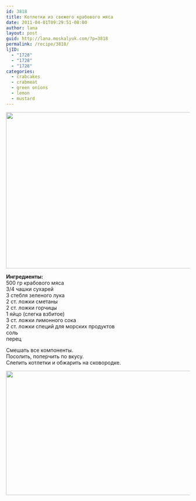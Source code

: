 ```yaml
---
id: 3818
title: Котлетки из свежего крабового мяса
date: 2011-04-01T09:29:51-08:00
author: lana
layout: post
guid: http://lana.moskalyuk.com/?p=3818
permalink: /recipe/3818/
ljID:
  - "1728"
  - "1728"
  - "1728"
categories:
  - crabcakes
  - crabmeat
  - green onions
  - lemon
  - mustard
---
```

<img loading="lazy" class="alignnone" title="crabcakes" src="http://farm6.static.flickr.com/5297/5579021294_0a8fd46921_z.jpg" alt="" width="640" height="427" />

**Ингредиенты:**  
500 гр крабового мяса  
3/4 чашки сухарей  
3 стебля зеленого лука  
2 ст. ложки сметаны  
2 ст. ложки горчицы  
1 яйцо (слегка взбитое)  
3 ст. ложки лимонного сока  
2 ст. ложки специй для морских продуктов  
соль  
перец

Смешать все компоненты.  
Посолить, поперчить по вкусу.  
Слепить котлетки и обжарить на сковородке.

<img loading="lazy" class="alignnone" title="crabcakes" src="http://farm6.static.flickr.com/5295/5579018830_fe77b60543_z.jpg" alt="" width="640" height="340" />
